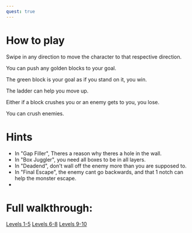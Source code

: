 ```yaml
---
quest: true
---
```

# How to play
Swipe in any direction to move the character to that respective direction.

You can push any golden blocks to your goal.

The green block is your goal as if you stand on it, you win.

The ladder can help you move up.

Either if a block crushes you or an enemy gets to you, you lose.

You can crush enemies.
# Hints
* In "Gap Filler", Theres a reason why theres a hole in the wall.
* In "Box Juggler", you need all boxes to be in all layers.
* In "Deadend", don't wall off the enemy more than you are supposed to.
* In "Final Escape", the enemy cant go backwards, and that 1 notch can help the monster escape.
* 
# Full walkthrough: 
[Levels 1-5](https://youtu.be/OB2i3_NOIpA)
[Levels 6-8](https://youtu.be/OvCblZoIxjg)
[Levels 9-10](https://youtu.be/jwi4OFsGAOU)